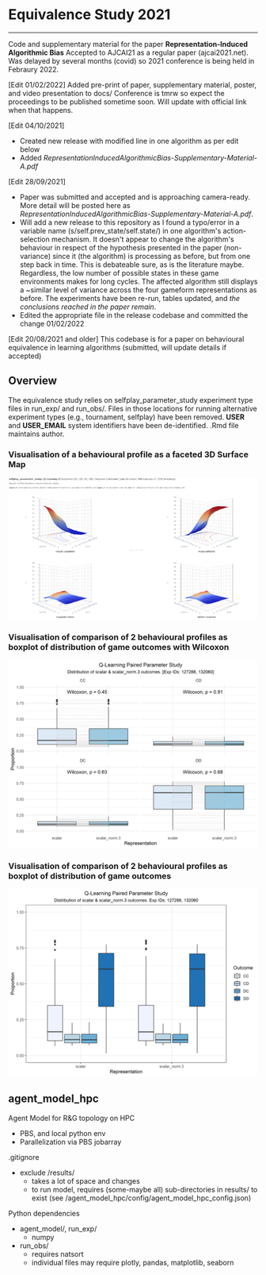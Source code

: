 # Equivalence Study 2021
------------------------
Code and supplementary material for the paper **Representation-Induced Algorithmic Bias**
Accepted to AJCAI21 as a regular paper (ajcai2021.net).
Was delayed by several months (covid) so 2021 conference is being held in Febraury 2022.



[Edit 01/02/2022]
Added pre-print of paper, supplementary material, poster, and video presentation to docs/
Conference is tmrw so expect the proceedings to be published sometime soon. Will update with official link when that happens.

[Edit 04/10/2021]
- Created new release with modified line in one algorithm as per edit below
- Added _RepresentationInducedAlgorithmicBias-Supplementary-Material-A.pdf_


[Edit 28/09/2021]
- Paper was submitted and accepted and is approaching camera-ready. 
More detail will be posted here as _RepresentationInducedAlgorithmicBias-Supplementary-Material-A.pdf_. 
- Will add a new release to this repository as I found a typo/error in a variable name (s/self.prev_state/self.state/) in one algorithm's action-selection mechanism. It doesn't appear to change the algorithm's behaviour in respect of the hypothesis presented in the paper (non-variance) since it (the algorithm) is processing as before, but from one step back in time. This is debateable sure, as is the literature maybe. Regardless, the low number of possible states in these game environments makes for long cycles. The affected algorithm still displays a ~similar level of variance across the four gameform representations as before. The experiments have been re-run, tables updated, and _the conclusions reached in the paper remain_. 
- Edited the appropriate file in the release codebase and committed the change 01/02/2022

[Edit 20/08/2021 and older]
This codebase is for a paper on behavioural equivalence in learning algorithms (submitted, will update details if accepted)

## Overview
The equivalence study relies on selfplay_parameter_study experiment type files in run_exp/ and run_obs/.
Files in those locations for running alternative experiment types (e.g., tournament, selfplay) have been removed.
__USER__ and __USER_EMAIL__ system identifiers have been de-identified. .Rmd file maintains author.

### Visualisation of a behavioural profile as a faceted 3D Surface Map
![3D Surface Map of Q-Learning game outcomes](https://github.com/simoncstanton/equivalence_study/blob/main/docs/exp_id_127288_q-learning-pd-scalar_selfplay_parameter_study.png?raw=true)

### Visualisation of comparison of 2 behavioural profiles as boxplot of distribution of game outcomes with Wilcoxon
![Boxplot equivalence Q-Learning - Wilcoxon](https://github.com/simoncstanton/equivalence_study/blob/main/docs/compare_transforms_qlearning_127288_132060_facet_boxplot_paired_lines.png?raw=true)

### Visualisation of comparison of 2 behavioural profiles as boxplot of distribution of game outcomes
![Boxplot equivalence Q-Learning](https://github.com/simoncstanton/equivalence_study/blob/main/docs/compare_transforms_qlearning_127288_132060_grouped_boxplot.png?raw=trueE)

## agent_model_hpc
Agent Model for R&amp;G topology on HPC
- PBS, and local python env
- Parallelization via PBS jobarray

.gitignore
- exclude /results/ 
  - takes a lot of space and changes
  - to run model, requires (some-maybe all) sub-directories in results/ to exist (see /agent_model_hpc/config/agent_model_hpc_config.json)


Python dependencies
- agent_model/, run_exp/
  - numpy
- run_obs/ 
  - requires natsort
  - individual files may require plotly, pandas, matplotlib, seaborn
